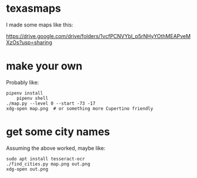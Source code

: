 texasmaps
=========

I made some maps like this:

https://drive.google.com/drive/folders/1vcfPCNVYbI_p5rNHyYOthMEAPveMXzOs?usp=sharing

make your own
=============

Probably like:

	pipenv install
        pipenv shell
	./map.py --level 0 --start -73 -17
	xdg-open map.png  # or something more Cupertino friendly


get some city names
===================

Assuming the above worked, maybe like:

	sudo apt install tesseract-ocr
	./find_cities.py map.png out.png
	xdg-open out.png
